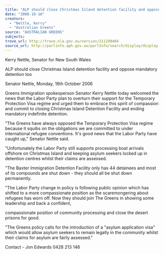 ```yaml
---
title: "ALP should close Christmas Island detention facility and oppose mandatory detention too."
date: "2006-10-16"
creators:
  - "Nettle, Kerry"
  - "Australian Greens"
source: "AUSTRALIAN GREENS"
subjects:
trove_url: http://trove.nla.gov.au/version/211299404
source_url: http://parlinfo.aph.gov.au/parlInfo/search/display/display.w3p;query=Id%3A%22media/pressrel/PO6L6%22
---
```


 Kerry Nettle, Senator for New South Wales 

 

 

 ALP should close Christmas Island detention  facility and oppose mandatory detention too 

 Senator Nettle, Monday, 16th October 2006 

 Greens Immigration spokesperson Senator Kerry Nettle today welcomed the news  that the Labor Party plan to overturn their support for the Temporary Protection Visa  regime and urged them to embrace this spirit of compassion and commit to closing  Christmas Island Detention Facility and ending mandatory indefinite detention. 

 "The Greens have always opposed the Temporary Protection Visa regime because it  squibs on the obligations we are committed to under international refugee  conventions. It's good news that the Labor Party have caught up," Senator Nettle said. 

 "Unfortunately the Labor Party still supports processing boat arrivals offshore on  Christmas Island and keeping asylum seekers locked up in detention centres whilst  their claims are assessed. 

 "The Baxter Immigration Detention Facility only has 44 detainees and most of its  compounds are shut down - they should all be shut down permanently. 

 "The Labor Party change in policy is following public opinion which has shifted to a  more compassionate position as the scaremongering about refugees has worn off.  Now they should join The Greens in showing some leadership and back a confident, 

 compassionate position of community processing and close the desert prisons for  good. 

 "The Greens policy calls for the introduction of a "asylum application visa" which  would allow asylum seekers to remain legally in the community whilst their claims  for asylum are fairly assessed."  

 Contact - Jon Edwards 0428 213 146 

 

